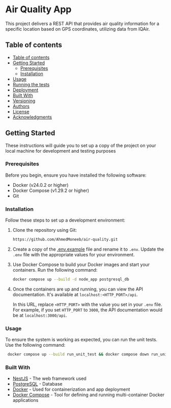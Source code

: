 # Air Quality App

This project delivers a REST API that provides air quality information for a specific location based on GPS coordinates, utilizing data from IQAir.

## Table of contents

- [Table of contents](#table-of-contents)
- [Getting Started](#getting-started)
  - [Prerequisites](#prerequisites)
  - [Installation](#installation)
- [Usage](#usage)
- [Running the tests](#running-the-tests)
- [Deployment](#deployment)
- [Built With](#built-with)
- [Versioning](#versioning)
- [Authors](#authors)
- [License](#license)
- [Acknowledgments](#acknowledgments)

## Getting Started

These instructions will guide you to set up a copy of the project on your local machine for development and testing purposes

### Prerequisites

Before you begin, ensure you have installed the following software:

- Docker (v24.0.2 or higher)
- Docker Compose (v1.29.2 or higher)
- Git

### Installation

Follow these steps to set up a development environment:

1. Clone the repository using Git:
   ```sh
   https://github.com/AhmedMoneeb/air-quality.git
   ```

2. Create a copy of the [.env.example](./.env.example) file and rename it to `.env`. Update the `.env` file with the appropriate values for your environment.

3. Use Docker Compose to build your Docker images and start your containers. Run the following command:
   ```sh
   docker compose up --build -d node_app postgresql_db
   ```
   
4. Once the containers are up and running, you can view the API documentation. It's available at `localhost:<HTTP_PORT>/api`.

   In this URL, replace `<HTTP_PORT>` with the value you set in your `.env` file. For example, if you set `HTTP_PORT` to `3000`, the API documentation would be at `localhost:3000/api`.
   

### Usage
To ensure the system is working as expected, you can run the unit tests. Use the following command:
```sh
 docker compose up --build run_unit_test && docker compose down run_unit_test
```

### Built With
- [NestJS](https://nestjs.com/) - The web framework used
- [PostgreSQL](https://www.postgresql.org/) - Database
- [Docker](https://www.docker.com/) - Used for containerization and app deployment
- [Docker Compose](https://docs.docker.com/compose/) - Tool for defining and running multi-container Docker applications